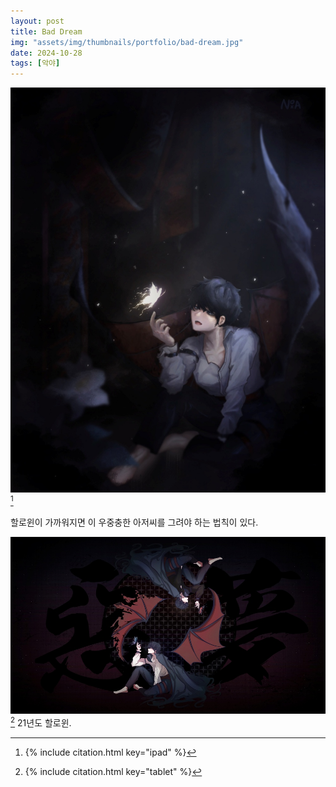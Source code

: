 ```yaml
---
layout: post
title: Bad Dream
img: "assets/img/thumbnails/portfolio/bad-dream.jpg"
date: 2024-10-28
tags: [악야]
---
```


![](/assets/img/portfolio/bad-dream.jpg) [^1]

할로윈이 가까워지면 이 우중충한 아저씨를 그려야 하는 법칙이 있다. <br/>

![](/assets/img/portfolio/bad-dream-old.jpg) [^2]
21년도 할로윈.

[^1]: {% include citation.html key="ipad" %}
[^2]: {% include citation.html key="tablet" %}

